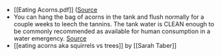 * [[Eating Acorns.pdf]] ([Source](https://twitter.com/melgillman/status/1347994784741384199)
* You can hang the bag of acorns in the tank and flush normally for a couple weeks to leech the tannins. The tank water is CLEAN enough to be commonly recommended as available for human consumption in a water emergency. [Source](https://twitter.com/Donna_Barr/status/1348022923173367808?t=tDs598umPfLg8HvB_Kp-9A)
* [[eating acorns aka squirrels vs trees]] by [[Sarah Taber]] 